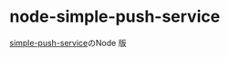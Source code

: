 # node-simple-push-service

[simple-push-service](https://github.com/uemu/simple-push-service)のNode 版
